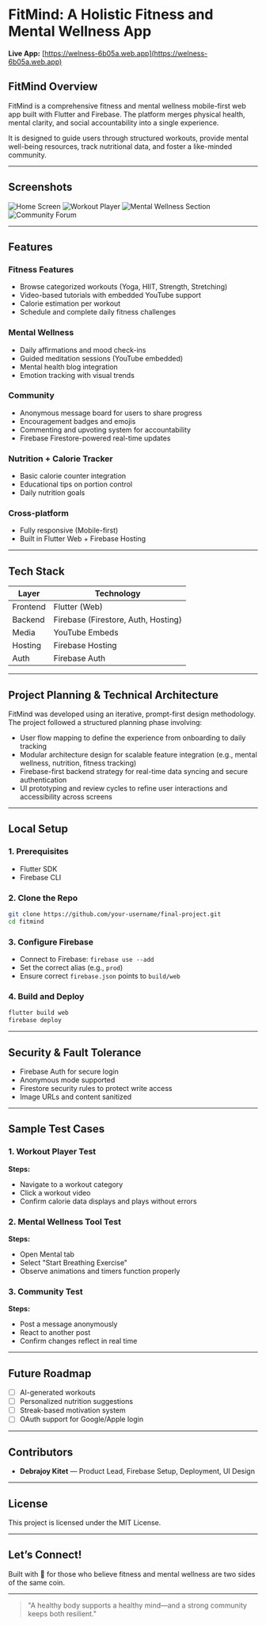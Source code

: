 # FitMind: A Holistic Fitness and Mental Wellness App

**Live App:** [https://welness-6b05a.web.app](https://welness-6b05a.web.app)

## FitMind Overview

FitMind is a comprehensive fitness and mental wellness mobile-first web app built with Flutter and Firebase. The platform merges physical health, mental clarity, and social accountability into a single experience.

It is designed to guide users through structured workouts, provide mental well-being resources, track nutritional data, and foster a like-minded community.

---

##  Screenshots

![Home Screen](screenshots/home.png)
![Workout Player](screenshots/workout.png)
![Mental Wellness Section](screenshots/mental.png)
![Community Forum](screenshots/community.png)

---

##  Features

### Fitness Features

* Browse categorized workouts (Yoga, HIIT, Strength, Stretching)
* Video-based tutorials with embedded YouTube support
* Calorie estimation per workout
* Schedule and complete daily fitness challenges

### Mental Wellness

* Daily affirmations and mood check-ins
* Guided meditation sessions (YouTube embedded)
* Mental health blog integration
* Emotion tracking with visual trends

###  Community

* Anonymous message board for users to share progress
* Encouragement badges and emojis
* Commenting and upvoting system for accountability
* Firebase Firestore-powered real-time updates

### Nutrition + Calorie Tracker

* Basic calorie counter integration
* Educational tips on portion control
* Daily nutrition goals

### Cross-platform

* Fully responsive (Mobile-first)
* Built in Flutter Web + Firebase Hosting

---

## Tech Stack

| Layer    | Technology                          |
| -------- | ----------------------------------- |
| Frontend | Flutter (Web)                       |
| Backend  | Firebase (Firestore, Auth, Hosting) |
| Media    | YouTube Embeds                      |
| Hosting  | Firebase Hosting                    |
| Auth     | Firebase Auth                       |

---

##  Project Planning & Technical Architecture

FitMind was developed using an iterative, prompt-first design methodology. The project followed a structured planning phase involving:
* User flow mapping to define the experience from onboarding to daily tracking
* Modular architecture design for scalable feature integration (e.g., mental wellness, nutrition, fitness tracking)
* Firebase-first backend strategy for real-time data syncing and secure authentication
* UI prototyping and review cycles to refine user interactions and accessibility across screens

---

##  Local Setup

### 1. Prerequisites

* Flutter SDK
* Firebase CLI

### 2. Clone the Repo

```bash
git clone https://github.com/your-username/final-project.git
cd fitmind
```

### 3. Configure Firebase

* Connect to Firebase: `firebase use --add`
* Set the correct alias (e.g., `prod`)
* Ensure correct `firebase.json` points to `build/web`

### 4. Build and Deploy

```bash
flutter build web
firebase deploy
```

---

##  Security & Fault Tolerance

* Firebase Auth for secure login
* Anonymous mode supported
* Firestore security rules to protect write access
* Image URLs and content sanitized

---

##  Sample Test Cases

###  1. Workout Player Test

**Steps:**

* Navigate to a workout category
* Click a workout video
* Confirm calorie data displays and plays without errors

###  2. Mental Wellness Tool Test

**Steps:**

* Open Mental tab
* Select "Start Breathing Exercise"
* Observe animations and timers function properly

###  3. Community Test

**Steps:**

* Post a message anonymously
* React to another post
* Confirm changes reflect in real time

---

##  Future Roadmap

* [ ] AI-generated workouts
* [ ] Personalized nutrition suggestions
* [ ] Streak-based motivation system
* [ ] OAuth support for Google/Apple login

---

##  Contributors

* **Debrajoy Kitet** — Product Lead, Firebase Setup, Deployment, UI Design

---

##  License

This project is licensed under the MIT License.

---

##  Let’s Connect!

Built with 💚 for those who believe fitness and mental wellness are two sides of the same coin.

---

> "A healthy body supports a healthy mind—and a strong community keeps both resilient."
